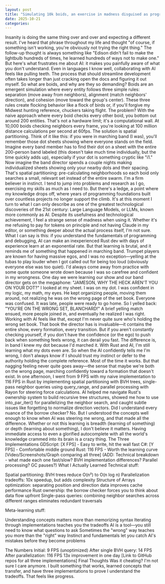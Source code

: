 ```yaml
---
layout: post
title: "Simulating 10k boids, an exercise in madness disguised as progress."
date: 2025-10-21
categories: 
---
```


Insanity is doing the same thing over and over and expecting a different result.
I've heard that phrase throughout my life and thought "of course, if something isn't working, you're obviously not trying the right thing." The follow-up thought is always something like "Edison didn't fail to make the lightbulb hundreds of times, he learned hundreds of ways not to make one." But here's what frustrates me about AI: it makes you painfully aware of what you don't understand. Even in languages I know well, collaborating with AI feels like pulling teeth. The process that should streamline development often takes longer than just cracking open the docs and figuring it out myself.
So what are boids, and why are they so demanding? Boids are an emergent simulation where every entity follows three simple rules: separation (move away from neighbors), alignment (match neighbors' direction), and cohesion (move toward the group's center). These three rules create flocking behavior like a flock of birds or, if you'll forgive my Midwest hunting reference, chuckers taking flight.
The problem? With the naive approach where every boid checks every other boid, you bottom out around 200 entities. That's not a hardware limit; it's a computational wall. At 10,000 boids checking neighbors every frame, you're looking at 100 million distance calculations per second at 60fps.
The solution is spatial partitioning. Think of it like this: if you were in marching band (I was), you'll remember those dot sheets showing where everyone stands on the field. Imagine every band member has to find their dot on a sheet with the entire 200-person band labeled (this doesn't take much time individually, but the time quickly adds up), especially if your dot is something cryptic like "i1." Now imagine the band director spends a couple nights making individualized sheets showing only your nearby dots and their spacing. That's spatial partitioning: pre-calculating neighborhoods so each boid only searches a small, relevant set instead of the entire swarm.
I'm a firm believer in instinct. I tend to jump into problems and research as I go, exercising my skills as much as I need to. But there's a ledge, a point where my knowledge drops off, where years of programming foundations built over countless projects no longer support the climb. It's at this moment I turn to what I can only describe as one of the greatest technological discoveries of the 21st century: Large Language Models, or LLMs, known more commonly as AI.
Despite its usefulness and technological achievement, I feel a strange sense of madness when using it. Whether it's me refusing to pay for tokens on principle and not having Claude in my editor, or something deeper about the actual process itself, I'm not sure. What I can say is this: if you understand the fundamentals of programming and debugging, AI can make an inexperienced Rust dev with days of experience learn at an exponential rate. But that learning is brutal, and it reminds me of something that happened in marching band.
Trumpet players are known for having massive egos, and I was no exception—yelling at the tubas to play louder when I got called out for being too loud (obviously everyone else was too quiet). I'd always come away from practice with some quote someone wrote down because I was so carefree and confident in my wrongness. One day we were learning our show and our band director gets on the megaphone: "JAMESON, WHY THE HECK AREN'T YOU ON YOUR DOT?" I looked at my sheet. I was on my dot. I was confident in my logic, my math, my eyes. He kept organizing people, moving them around, not realizing he was on the wrong page of the set book. Everyone was confused. It was late, people were ready to go home. So I yelled back: "YOU'RE ON THE WRONG SET, BLANCHARD!" A brief yelling match ensued, more people joined in, and eventually he realized I was right.
Working with AI feels like that, except I'm never quite sure who's holding the wrong set book. That book the director has is invaluable—it contains the entire show, every formation, every transition. But if you aren't constantly checking yourself, if you don't have the confidence (or the ego) to push back when something feels wrong, it can derail you fast. The difference is, in band I knew my dot because I'd marched it. With Rust and AI, I'm still learning what my dots even are. So when the AI confidently tells me I'm wrong, I don't always know if I should trust my instinct or defer to the authority holding the complete reference. Most of the time it works. But that nagging feeling never quite goes away—the sense that maybe we're both on the wrong page, marching confidently toward a formation that doesn't exist.
In one afternoon, I went from 9 FPS with my naive implementation to 116 FPS in Rust by implementing spatial partitioning with BVH trees, single-pass neighbor queries using query_range, and parallel processing with Rayon for steering force calculations. AI helped me navigate Rust's ownership system to build recursive tree structures, showed me how to use into_par_iter() for parallelizing the neighbor search, and caught subtle issues like forgetting to normalize direction vectors. Did I understand every nuance of the borrow checker? No. But I understood the concepts well enough to know when AI was steering me wrong, and that made all the difference.
Whether or not this learning is breadth (learning of something) or depth (learning about something), I don't believe it matters. Having immediate access to even a glorified autocomplete with all the world's knowledge crammed into its brain is a crazy thing.
The Three Implementations
GDScript: [X FPS] - Easy to write, hit the wall fast
C#: [Y FPS] - Comfortable middle ground
Rust: 116 FPS - Worth the learning curve
[Video/Screenshots/Graph comparing all three]
(ADD: Technical breakdown - what made each one fast/slow? BVH implementation differences? Parallel processing? GC pauses?)
What I Actually Learned
Technical stuff:

Spatial partitioning: BVH trees reduce O(n²) to O(n log n)
Parallelization tradeoffs: 10x speedup, but adds complexity
Structure of Arrays optimization: separating position and direction data improves cache performance
Rust ownership: the borrow checker forces you to think about data flow upfront
Single-pass queries: combining neighbor searches across different ranges eliminates redundant traversals

Meta-learning stuff:

Understanding concepts matters more than memorizing syntax
Iterating through implementations teaches you the tradeoffs
AI is a tool—you still need to know what questions to ask
Sometimes the "wrong" way teaches you more than the "right" way
Instinct and fundamentals let you catch AI's mistakes before they become problems

The Numbers
Initial: 9 FPS (unoptimized)
After single BVH query: 14 FPS
After parallelization: 116 FPS
13x improvement in one day
[Link to GitHub repos for all three implementations]
Final Thoughts
Was it cheating? I'm not sure I care anymore. I built something that works, learned concepts that transfer, and have three implementations to prove I understand the tradeoffs. That feels like progress.

